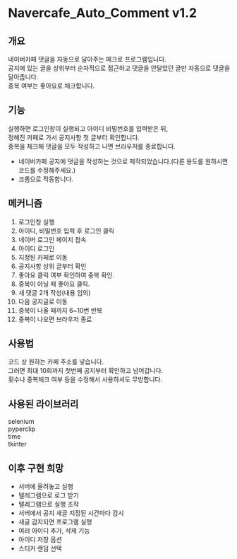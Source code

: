 # Navercafe_Auto_Comment v1.2

## 개요

네이버카페 댓글을 자동으로 달아주는 매크로 프로그램입니다.  
공지에 있는 글을 상위부터 순차적으로 접근하고 댓글을 안달았던 글만 자동으로 댓글을 달아줍니다.  
중복 여부는 좋아요로 체크합니다.

## 기능

실행하면 로그인창이 실행되고 아이디 비밀번호를 입력받은 뒤,  
정해진 카페로 가서 공지사항 첫 글부터 확인합니다.  
중복을 체크해 댓글을 모두 작성하고 나면 브라우저를 종료합니다.

- 네이버카페 공지에 댓글을 작성하는 것으로 제작되었습니다.(다른 용도를 원하시면 코드를 수정해주세요.)
- 크롬으로 작동합니다.

## 메커니즘

1. 로그인창 실행
2. 아이디, 비밀번호 입력 후 로그인 클릭
3. 네이버 로그인 페이지 접속
4. 아이디 로그인
5. 지정된 카페로 이동
6. 공지사항 상위 글부터 확인
7. 좋아요 클릭 여부 확인하여 중복 확인.
8. 중복이 아닐 때 좋아요 클릭.
9. 새 댓글 2개 작성(내용 임의)
10. 다음 공지글로 이동
11. 중복이 나올 때까지 6~10번 반복
12. 중복이 나오면 브라우저 종료

## 사용법

코드 상 원하는 카페 주소를 넣습니다.  
그러면 최대 10회까지 첫번째 공지부터 확인하고 넘어갑니다.  
횟수나 중복체크 여부 등을 수정해서 사용하셔도 무방합니다.

## 사용된 라이브러리

selenium  
pyperclip  
time  
tkinter

## 이후 구현 희망

- 서버에 올려놓고 실행
- 텔레그램으로 로그 받기
- 텔레그램으로 실행 조작
- 서버에서 공지 새글 지정된 시간마다 감시
- 새글 감지되면 프로그램 실행
- 여러 아이디 추가, 삭제 기능
- 아이디 저장 옵션
- 스티커 랜덤 선택
